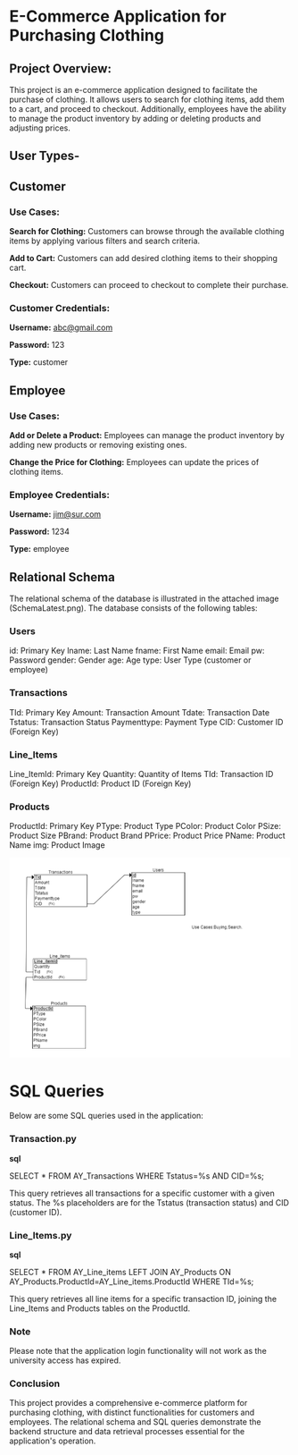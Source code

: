# E-Commerce Application for Purchasing Clothing
 ## Project Overview:
	
This project is an e-commerce application designed to facilitate the purchase of clothing. It allows users to search for clothing items, add them to a cart, and proceed to checkout. Additionally, employees have the ability to manage the product inventory by adding or deleting products and adjusting prices.
	
## User Types-

## Customer
### Use Cases:

**Search for Clothing:** Customers can browse through the available clothing items by applying various filters and search criteria.

**Add to Cart:** Customers can add desired clothing items to their shopping cart.

**Checkout:** Customers can proceed to checkout to complete their purchase.

 ### Customer Credentials:

**Username:** abc@gmail.com

**Password:** 123

**Type:** customer

## Employee
### Use Cases:

**Add or Delete a Product:** Employees can manage the product inventory by adding new products or removing existing ones.

**Change the Price for Clothing:** Employees can update the prices of clothing items.

### Employee Credentials:

**Username:** jim@sur.com

**Password:** 1234

**Type:** employee

## Relational Schema
The relational schema of the database is illustrated in the attached image (SchemaLatest.png). The database consists of the following tables:

### Users
id: Primary Key
lname: Last Name
fname: First Name
email: Email
pw: Password
gender: Gender
age: Age
type: User Type (customer or employee)
### Transactions
TId: Primary Key
Amount: Transaction Amount
Tdate: Transaction Date
Tstatus: Transaction Status
Paymenttype: Payment Type
CID: Customer ID (Foreign Key)
### Line_Items
Line_ItemId: Primary Key
Quantity: Quantity of Items
TId: Transaction ID (Foreign Key)
ProductId: Product ID (Foreign Key)
### Products
ProductId: Primary Key
PType: Product Type
PColor: Product Color
PSize: Product Size
PBrand: Product Brand
PPrice: Product Price
PName: Product Name
img: Product Image
 

![RelationalSchema](Documentation/SchemaLatest.png)

# SQL Queries
Below are some SQL queries used in the application:

### Transaction.py
**sql**

SELECT * FROM AY_Transactions WHERE Tstatus=%s AND CID=%s;

This query retrieves all transactions for a specific customer with a given status. The %s placeholders are for the Tstatus (transaction status) and CID (customer ID).

### Line_Items.py
**sql**

SELECT * FROM AY_Line_items 
LEFT JOIN AY_Products ON AY_Products.ProductId=AY_Line_items.ProductId 
WHERE TId=%s;

This query retrieves all line items for a specific transaction ID, joining the Line_Items and Products tables on the ProductId.

### Note
Please note that the application login functionality will not work as the university access has expired.

### Conclusion
This project provides a comprehensive e-commerce platform for purchasing clothing, with distinct functionalities for customers and employees. The relational schema and SQL queries demonstrate the backend structure and data retrieval processes essential for the application's operation.










